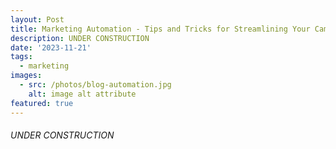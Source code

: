 ```yaml
---
layout: Post
title: Marketing Automation - Tips and Tricks for Streamlining Your Campaigns
description: UNDER CONSTRUCTION
date: '2023-11-21'
tags:
  - marketing
images:
  - src: /photos/blog-automation.jpg
    alt: image alt attribute
featured: true
---
```


 ###### UNDER CONSTRUCTION
